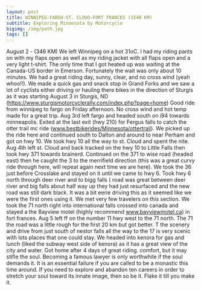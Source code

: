```yaml
---
layout: post
title: WINNIPEG-FARGO-ST. CLOUD-FORT FRANCES (1548 KM)
subtitle: Exploring Minnesota by Motorcycle
bigimg: /img/path.jpg
tags: []
---
```


August 2 - (346 KM)
We left Winnipeg on a hot 31oC. I had my riding pants on with my flaps open as well as my riding jacket with all flaps open and a very light t-shirt. The only time that I got heated up was waiting at the Canada-US border in Emerson. Fortunately the wait was only about 10 minutes. 
We had a great riding day, sunny, clear, and no cross wind (yeah whoo!!).
We made a quick gas and snack stop in Grand Forks and we saw a lot of cyclists either driving or hauling there bikes in the direction of Sturgis as it was starting August 3 in Sturgis, ND (https://www.sturgismotorcyclerally.com/index.php?page=home)
Good ride from winnipeg to fargo on Friday afternoon.
No cross wind and hot temp made for a great trip.
Aug 3rd left fargo and headed south on i94 towards minneapolis. Exited at the last exit (hwy 210) for Fergus falls to catch the otter trail mc ride (www.bestbikerides/Minnesota/ottertrail). We picked up the ride here and continued south to Dalton and around to near Perham and got on hwy 10. We took hwy 10 all the way to st. Cloud and spent the nite.
Aug 4th left st. Cloud and back tracked on the hwy  10 to Little Falls then took hwy 371 towards brainerd. Continued on the 371 to wise road (headed east) then he caught the 3 to the merrifield direction (this was a great curvy ride through here, will repeat again next time we are here). We took the 36 just before Crosslake and stayed on it until we came to hwy 6. Took hwy 6 north through deer river and to bigg falls ( road was great between deer river and big falls about half way up they had just resurfaced and the new road was still dark black. It was a bit eerie driving this as it seemed like we were the first ones using it. We met very few travelers on this section. We took the 71 north right into international falls  crossed into canada and stayed a the Bayview motel (highly recommend www.bayviewmotel.ca) in fort frances.
Aug 5 left ff on the number 11 hwy west to the 71 north. The 71  the road was a little rough for the first 20 km but got better. T the scenery and drive from just south of nestor falls all the way to the 17 is very scenic with lots places that one could stay. We headed into kenora for gas and lunch (liked the subway west side of kenora) as it has a great view of the city and water. Got home after 4 days of great riding.
comfort, but it may stifle the soul. Becoming a famous lawyer is only worthwhile if the soul demands it. It is an essential failure if you are called to be a monastic this time around. If you need to explore and abandon ten careers in order to stretch your soul toward its innate image, then so be it. Flake it till you make it.
